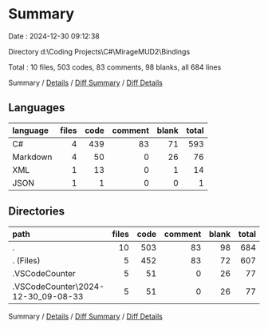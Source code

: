 # Summary

Date : 2024-12-30 09:12:38

Directory d:\\Coding Projects\\C#\\MirageMUD2\\Bindings

Total : 10 files,  503 codes, 83 comments, 98 blanks, all 684 lines

Summary / [Details](details.md) / [Diff Summary](diff.md) / [Diff Details](diff-details.md)

## Languages
| language | files | code | comment | blank | total |
| :--- | ---: | ---: | ---: | ---: | ---: |
| C# | 4 | 439 | 83 | 71 | 593 |
| Markdown | 4 | 50 | 0 | 26 | 76 |
| XML | 1 | 13 | 0 | 1 | 14 |
| JSON | 1 | 1 | 0 | 0 | 1 |

## Directories
| path | files | code | comment | blank | total |
| :--- | ---: | ---: | ---: | ---: | ---: |
| . | 10 | 503 | 83 | 98 | 684 |
| . (Files) | 5 | 452 | 83 | 72 | 607 |
| .VSCodeCounter | 5 | 51 | 0 | 26 | 77 |
| .VSCodeCounter\\2024-12-30_09-08-33 | 5 | 51 | 0 | 26 | 77 |

Summary / [Details](details.md) / [Diff Summary](diff.md) / [Diff Details](diff-details.md)